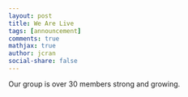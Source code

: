```yaml
---
layout: post
title: We Are Live
tags: [announcement]
comments: true
mathjax: true
author: jcran
social-share: false
---
```


Our group is over 30 members strong and growing. 